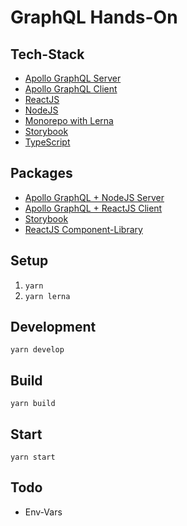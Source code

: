 # GraphQL Hands-On

## Tech-Stack

* [Apollo GraphQL Server](https://www.apollographql.com/docs/apollo-server/)
* [Apollo GraphQL Client](https://www.apollographql.com/docs/react/)
* [ReactJS](https://reactjs.org/)
* [NodeJS](https://nodejs.org)
* [Monorepo with Lerna](https://lernajs.io/)
* [Storybook](https://storybook.js.org/)
* [TypeScript](https://www.typescriptlang.org/)

## Packages

* [Apollo GraphQL + NodeJS Server](packages/server/README.md)
* [Apollo GraphQL + ReactJS Client](packages/client/README.md)
* [Storybook](packages/storybook/README.md)
* [ReactJS Component-Library](packages/components/README.md)

## Setup

1. `yarn`
2. `yarn lerna`

## Development

`yarn develop`

## Build

`yarn build`

## Start

`yarn start`

## Todo

* Env-Vars
